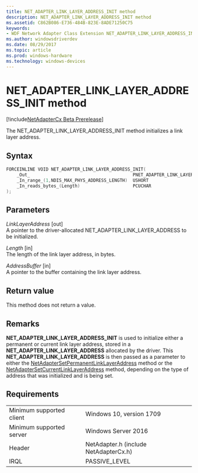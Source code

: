 ```yaml
---
title: NET_ADAPTER_LINK_LAYER_ADDRESS_INIT method
description: NET_ADAPTER_LINK_LAYER_ADDRESS_INIT method
ms.assetid: C862B086-E736-484B-823E-8ADE71250C75
keywords:
- WDF Network Adapter Class Extension NET_ADAPTER_LINK_LAYER_ADDRESS_INIT, NetAdapterCx NET_ADAPTER_LINK_LAYER_ADDRESS_INIT, NetCx NET_ADAPTER_LINK_LAYER_ADDRESS_INIT
ms.author: windowsdriverdev
ms.date: 08/29/2017
ms.topic: article
ms.prod: windows-hardware
ms.technology: windows-devices
---
```


# NET_ADAPTER_LINK_LAYER_ADDRESS_INIT method

[!include[NetAdapterCx Beta Prerelease](../netcx-beta-prerelease.md)]

The NET_ADAPTER_LINK_LAYER_ADDRESS_INIT method initializes a link layer address.

## Syntax

```cpp
FORCEINLINE VOID NET_ADAPTER_LINK_LAYER_ADDRESS_INIT(
    _Out_                                       PNET_ADAPTER_LINK_LAYER_ADDRESS LinkLayerAddress,
    _In_range_(1,NDIS_MAX_PHYS_ADDRESS_LENGTH)  USHORT                          Length,
    _In_reads_bytes_(Length)                    PCUCHAR                         AddressBuffer
);
```

## Parameters

*LinkLayerAddress* [out]  
A pointer to the driver-allocated NET_ADAPTER_LINK_LAYER_ADDRESS to be initialized.

*Length* [in]  
The length of the link layer address, in bytes.

*AddressBuffer* [in]  
A pointer to the buffer containing the link layer address.

## Return value

This method does not return a value.

## Remarks

**NET_ADAPTER_LINK_LAYER_ADDRESS_INIT** is used to initialize either a permanent or current link layer address, stored in a **NET_ADAPTER_LINK_LAYER_ADDRESS** allocated by the driver. This **NET_ADAPTER_LINK_LAYER_ADDRESS** is then passed as a parameter to either the [NetAdapterSetPermanentLinkLayerAddress](netadaptersetpermanentlinklayeraddress.md) method or the [NetAdapterSetCurrentLinkLayerAddress](netadaptersetcurrentlinklayeraddress.md) method, depending on the type of address that was initialized and is being set.

## Requirements

|     |     |
| --- | --- |
| Minimum supported client | Windows 10, version 1709 |
| Minimum supported server | Windows Server 2016 |
| Header | NetAdapter.h (include NetAdapterCx.h) |
| IRQL | PASSIVE_LEVEL |

